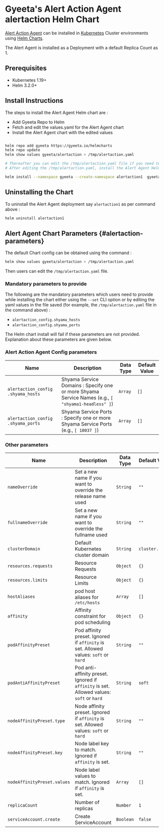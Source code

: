 <!--- app-name: alertaction -->

# Gyeeta's Alert Action Agent alertaction Helm Chart

[Alert Action Agent](https://gyeeta.io/docs/architecture#alert-action-agent) can be installed in [Kubernetes](https://kubernetes.io) Cluster environments using 
[Helm Charts](https://helm.sh).

The Alert Agent is installed as a Deployment with a default Replica Count as 1. 

## Prerequisites

- Kubernetes 1.19+
- Helm 3.2.0+

## Install Instructions

The steps to install the Alert Agent Helm chart are :

- Add Gyeeta Repo to Helm
- Fetch and edit the values.yaml for the Alert Agent chart
- Install the Alert Agent chart with the edited values

```bash

helm repo add gyeeta https://gyeeta.io/helmcharts
helm repo update
helm show values gyeeta/alertaction > /tmp/alertaction.yaml

# Thereafter you can edit the /tmp/alertaction.yaml file if you need to change any option. 
# After editing the /tmp/alertaction.yaml, install the Alert Agent Helm chart using :

helm install --namespace gyeeta --create-namespace alertaction1  gyeeta/alertaction -f /tmp/alertaction.yaml

```

## Uninstalling the Chart

To uninstall the Alert Agent deployment say `alertaction1` as per command above :

```bash
helm uninstall alertaction1
```

## Alert Agent Chart Parameters {#alertaction-parameters}

The default Chart config can be obtained using the command :

```bash
helm show values gyeeta/alertaction > /tmp/alertaction.yaml
```

Then users can edit the `/tmp/alertaction.yaml` file. 

### Mandatory parameters to provide

The following are the mandatory parameters which users need to provide while installing the chart either using the `--set` CLI
option or by editing the yaml values in the file saved (for example, the `/tmp/alertaction.yaml` file in the command above) :

- `alertaction_config.shyama_hosts`
- `alertaction_config.shyama_ports`

The Helm chart install will fail if these parameters are not provided. Explanation about these parameters are given below.

### Alert Action Agent Config parameters

| Name        | Description          | Data Type | Default Value   |
| ----------- | -------------------- | --------- | --------------- |
| `alertaction_config` `.shyama_hosts` | Shyama Service Domains : Specify one or more Shyama Service Names (e.g., `[ "shyama1-headless" ]`) | `Array` | `[]` |
| `alertaction_config` `.shyama_ports` | Shyama Service Ports : Specify one or more Shyama Service Ports (e.g., `[ 10037 ]`) | `Array` | `[]` |

### Other parameters

| Name        | Description          | Data Type | Default Value   |
| ----------- | -------------------- | --------- | --------------- |
| `nameOverride` | Set a new name if you want to override the release name used | `String` | `""` |
| `fullnameOverride` | Set a new name if you want to override the fullname used | `String` | `""` |
| `clusterDomain` | Default Kubernetes cluster domain | `String` | `cluster.local` |
| `resources.requests` | Resource Requests | `Object` | `{}` |
| `resources.limits` | Resource Limits | `Object` | `{}` |
| `hostAliases` | pod host aliases for `/etc/hosts` | `Array` | `[]` |
| `affinity` | Affinity constraint for pod scheduling | `Object` | `{}` |
| `podAffinityPreset` | Pod affinity preset. Ignored if `affinity` is set. Allowed values: `soft` or `hard` | `String` | `""` |
| `podAntiAffinityPreset` | Pod anti-affinity preset. Ignored if `affinity` is set. Allowed values: `soft` or `hard` | `String` | `soft` |
| `nodeAffinityPreset.type` | Node affinity preset. Ignored if `affinity` is set. Allowed values: `soft` or `hard` | `String` | `""` |
| `nodeAffinityPreset.key` | Node label key to match. Ignored if `affinity` is set. | `String` | `""` |
| `nodeAffinityPreset.values` | Node label values to match. Ignored if `affinity` is set. | `Array` | `[]` |
| `replicaCount` | Number of replicas | `Number` | `1` |
| `serviceAccount.create` | Create ServiceAccount | `Boolean` | `false` |



